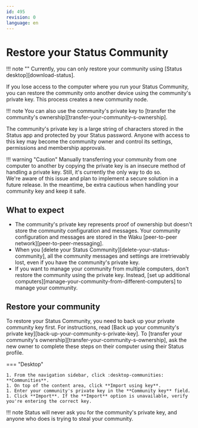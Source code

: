```yaml
---
id: 495
revision: 0
language: en
---
```


# Restore your Status Community

!!! note ""
Currently, you can only restore your community using [Status desktop][download-status].

If you lose access to the computer where you run your Status Community, you can restore the community onto another device using the community's private key. This process creates a new community node.

!!! note
You can also use the community's private key to [transfer the community's ownership][transfer-your-community-s-ownership].

The community's private key is a large string of characters stored in the Status app and protected by your Status password. Anyone with access to this key may become the community owner and control its settings, permissions and membership approvals.

!!! warning "Caution"
Manually transferring your community from one computer to another by copying the private key is an insecure method of handling a private key. Still, it's currently the only way to do so.</br>
We're aware of this issue and plan to implement a secure solution in a future release. In the meantime, be extra cautious when handling your community key and keep it safe.

## What to expect

- The community's private key represents proof of ownership but doesn't store the community configuration and messages. Your community configuration and messages are stored in the Waku [peer-to-peer network][peer-to-peer-messaging].
- When you [delete your Status Community][delete-your-status-community], all the community messages and settings are irretrievably lost, even if you have the community's private key.
- If you want to manage your community from multiple computers, don't restore the community using the private key. Instead, [set up additional computers][manage-your-community-from-different-computers] to manage your community.

## Restore your community

To restore your Status Community, you need to back up your private community key first. For instructions, read [Back up your community's private key][back-up-your-community-s-private-key]. To [transfer your community's ownership][transfer-your-community-s-ownership], ask the new owner to complete these steps on their computer using their Status profile.

=== "Desktop"

    1. From the navigation sidebar, click :desktop-communities: **Communities**.
    1. On top of the content area, click **Import using key**.
    1. Enter your community's private key in the **Community key** field.
    1. Click **Import**. If the **Import** option is unavailable, verify you're entering the correct key.

!!! note
Status will never ask you for the community's private key, and anyone who does is trying to steal your community.
